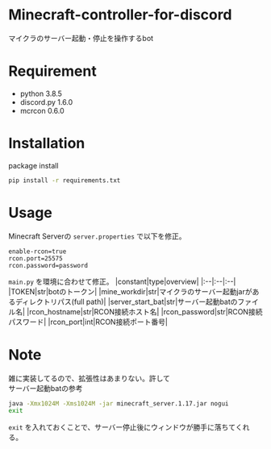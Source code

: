 # Minecraft-controller-for-discord
マイクラのサーバー起動・停止を操作するbot
# Requirement
* python 3.8.5
* discord.py 1.6.0
* mcrcon 0.6.0

# Installation
package install
```bash
pip install -r requirements.txt
```

# Usage
Minecraft Serverの `server.properties` で以下を修正。  
```
enable-rcon=true
rcon.port=25575
rcon.password=password
```

`main.py` を環境に合わせて修正。
|constant|type|overview|
|:--|:--|:--|
|TOKEN|str|botのトークン|
|mine_workdir|str|マイクラのサーバー起動jarがあるディレクトリパス(full path)|
|server_start_bat|str|サーバー起動batのファイル名|
|rcon_hostname|str|RCON接続ホスト名|
|rcon_password|str|RCON接続パスワード|
|rcon_port|int|RCON接続ポート番号|

# Note
雑に実装してるので、拡張性はあまりない。許して  
サーバー起動batの参考
```bash
java -Xmx1024M -Xms1024M -jar minecraft_server.1.17.jar nogui
exit
```
`exit` を入れておくことで、サーバー停止後にウィンドウが勝手に落ちてくれる。

